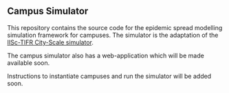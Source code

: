 ## Campus Simulator

This repository contains the source code for the epidemic spread modelling simulation framework for campuses. The simulator is the adaptation of the [IISc-TIFR City-Scale simulator](https://github.com/cni-iisc/epidemic-simulator). 

The campus simulator also has a web-application which will be made available soon.

Instructions to instantiate campuses and run the simulator will be added soon.
